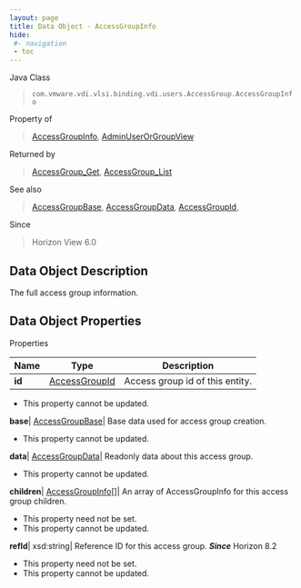 ```yaml
---
layout: page
title: Data Object - AccessGroupInfo
hide:
 #- navigation
 - toc
---
```






Java Class  
> `com.vmware.vdi.vlsi.binding.vdi.users.AccessGroup.AccessGroupInfo`

Property of  
> [AccessGroupInfo](vdi.users.AccessGroup.AccessGroupInfo.md#field_detail), [AdminUserOrGroupView](vdi.users.AdminUserOrGroup.AdminUserOrGroupView.md#field_detail)

Returned by  
> [AccessGroup_Get](vdi.users.AccessGroup.md#get), [AccessGroup_List](vdi.users.AccessGroup.md#list)

See also  
> [AccessGroupBase](vdi.users.AccessGroup.AccessGroupBase.md), [AccessGroupData](vdi.users.AccessGroup.AccessGroupData.md), [AccessGroupId](vdi.entity.AccessGroupId.md),

Since  
> Horizon View 6.0


## Data Object Description 

The full access group information. 

## Data Object Properties

Properties

Name |  Type |  Description   
---|---|---  
**id**| [AccessGroupId](vdi.entity.AccessGroupId.md)|  Access group id of this entity.   


* This property cannot be updated.

  
**base**| [AccessGroupBase](vdi.users.AccessGroup.AccessGroupBase.md)|  Base data used for access group creation.   


* This property cannot be updated.

  
**data**| [AccessGroupData](vdi.users.AccessGroup.AccessGroupData.md)|  Readonly data about this access group.   


* This property cannot be updated.

  
**children**| [AccessGroupInfo[]](vdi.users.AccessGroup.AccessGroupInfo.md)|  An array of AccessGroupInfo for this access group children.   


* This property need not be set.
* This property cannot be updated.

  
**refId**|  xsd:string|  Reference ID for this access group.  **_Since_** Horizon 8.2  


* This property need not be set.
* This property cannot be updated.

  
  
  
   
  
  
